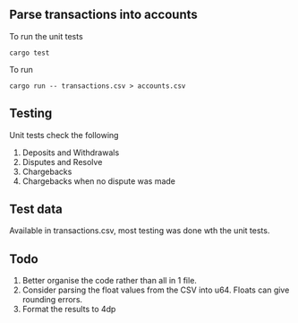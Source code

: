 ## Parse transactions into accounts
 
To run the unit tests

`cargo test`

To run

`cargo run -- transactions.csv > accounts.csv`

## Testing

Unit tests check the following

1. Deposits and Withdrawals
1. Disputes and Resolve
1. Chargebacks
1. Chargebacks when no dispute was made

## Test data

Available in transactions.csv, most testing was done wth the unit tests.

## Todo

1. Better organise the code rather than all in 1 file.
1. Consider parsing the float values from the CSV into u64. Floats can give rounding errors.
1. Format the results to 4dp